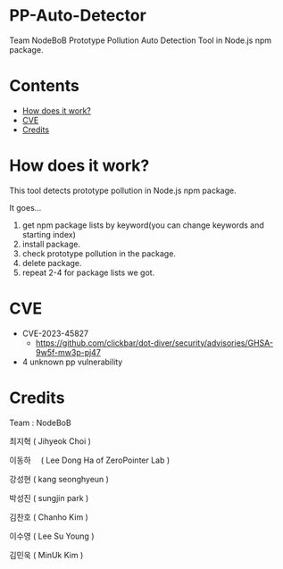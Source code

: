 # PP-Auto-Detector
Team NodeBoB Prototype Pollution Auto Detection Tool in Node.js npm package.

# Contents
- [How does it work?](#how-does-it-work)
- [CVE](#cve)
- [Credits](#credits)

# How does it work?
This tool detects prototype pollution in Node.js npm package.

It goes...
1. get npm package lists by keyword(you can change keywords and starting index)
2. install package.
3. check prototype pollution in the package.
4. delete package.
5. repeat 2-4 for package lists we got.

# CVE
- CVE-2023-45827
  - https://github.com/clickbar/dot-diver/security/advisories/GHSA-9w5f-mw3p-pj47
- 4 unknown pp vulnerability

# Credits
Team : NodeBoB

최지혁    ( Jihyeok Choi )

이동하    ( Lee Dong Ha of ZeroPointer Lab )

강성현    ( kang seonghyeun )

박성진    ( sungjin park )

김찬호    ( Chanho Kim )

이수영    ( Lee Su Young )

김민욱    ( MinUk Kim )
